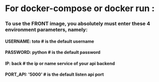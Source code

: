 # For docker-compose or docker run : 

### To use the FRONT image, you absolutely must enter these 4 environment parameters, namely:

#### USERNAME: toto        # is the default username
#### PASSWORD: python      # is the default password
#### IP: back              # the ip or name service of your api backend 
#### PORT_API: '5000'      # is the default listen api port

